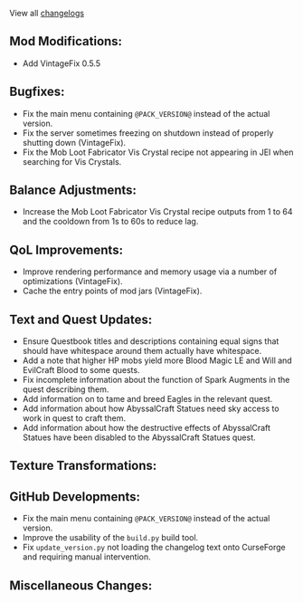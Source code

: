 
View all [changelogs](https://github.com/Divine-Journey-2/Divine-Journey-2/tree/main/changelog)

## Mod Modifications:

- Add VintageFix 0.5.5

## Bugfixes:

- Fix the main menu containing `@PACK_VERSION@` instead of the actual version.
- Fix the server sometimes freezing on shutdown instead of properly shutting down (VintageFix).
- Fix the Mob Loot Fabricator Vis Crystal recipe not appearing in JEI when searching for Vis Crystals.

## Balance Adjustments:

- Increase the Mob Loot Fabricator Vis Crystal recipe outputs from 1 to 64 and the cooldown from 1s to 60s to reduce lag.

## QoL Improvements:

- Improve rendering performance and memory usage via a number of optimizations (VintageFix).
- Cache the entry points of mod jars (VintageFix).

## Text and Quest Updates:

- Ensure Questbook titles and descriptions containing equal signs that should have whitespace around them actually have whitespace.
- Add a note that higher HP mobs yield more Blood Magic LE and Will and EvilCraft Blood to some quests.
- Fix incomplete information about the function of Spark Augments in the quest describing them.
- Add information on to tame and breed Eagles in the relevant quest.
- Add information about how AbyssalCraft Statues need sky access to work in quest to craft them.
- Add information about how the destructive effects of AbyssalCraft Statues have been disabled to the AbyssalCraft Statues quest.

## Texture Transformations:



## GitHub Developments:

- Fix the main menu containing `@PACK_VERSION@` instead of the actual version.
- Improve the usability of the `build.py` build tool.
- Fix `update_version.py` not loading the changelog text onto CurseForge and requiring manual intervention.

## Miscellaneous Changes:
